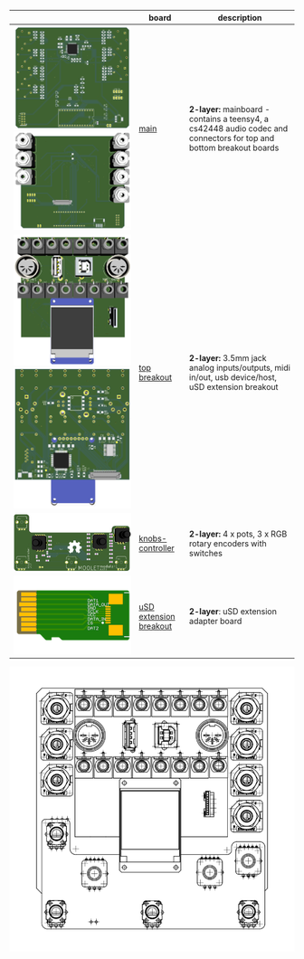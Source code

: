 | | **board** | **description** |
|---|-------|---------|
|  ![mainboard](mainboard/images/mainboard-top.png)  ![mainboard](mainboard/images/mainboard-bottom.png) | [main](mainboard) | **2-layer:** mainboard - contains a teensy4, a cs42448 audio codec and connectors for top and bottom breakout boards |
| ![top breakout](topbreakout/images/TopBreakout-front.png)  ![top breakout](topbreakout/images/TopBreakout-back.png) | [top breakout](topbreakout)  | **2-layer:** 3.5mm jack analog inputs/outputs, midi in/out, usb device/host, uSD extension breakout |
| ![knobs-controller](knobs-controller/images/KnobsController_v1.1.png) | [knobs-controller](knobs-controller)  | **2-layer:** 4 x pots, 3 x RGB rotary encoders with switches |
| ![uSD extension breakout](teensy-uSD-adapter/images/uSD_extender_male_sm.png)  | [uSD extension breakout](teensy-uSD-adapter) | **2-layer**: uSD extension adapter board |
  
![assembly](images/assembly.svg)
